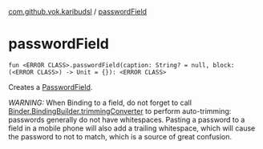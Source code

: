 [com.github.vok.karibudsl](index.md) / [passwordField](.)

# passwordField

`fun <ERROR CLASS>.passwordField(caption: String? = null, block: (<ERROR CLASS>) -> Unit = {}): <ERROR CLASS>`

Creates a [PasswordField](#).

*WARNING:* When Binding to a field, do not forget to call [Binder.BindingBuilder.trimmingConverter](#) to perform auto-trimming:
passwords generally do not have whitespaces. Pasting a password to a field in a mobile phone will also add a trailing whitespace, which
will cause the password to not to match, which is a source of great confusion.


